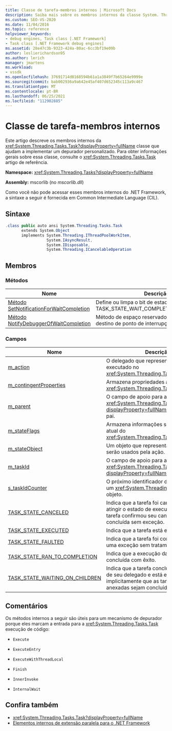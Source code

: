 ```yaml
---
title: Classe de tarefa-membros internos | Microsoft Docs
description: Saiba mais sobre os membros internos da classe System. Threading. Tasks. Task que ajudam a implementar um depurador personalizado.
ms.custom: SEO-VS-2020
ms.date: 11/04/2016
ms.topic: reference
helpviewer_keywords:
- debug engines, Task class [.NET Framework]
- Task class [.NET Framework debug engines]
ms.assetid: 28e47c3b-9323-424a-80ac-6cc3bf19e09b
author: leslierichardson95
ms.author: lerich
manager: jmartens
ms.workload:
- vssdk
ms.openlocfilehash: 37691714d0168594b61a1a3849f7b65264e9999e
ms.sourcegitcommit: bab002936a9a642e45af407d652345c113a9c467
ms.translationtype: MT
ms.contentlocale: pt-BR
ms.lasthandoff: 06/25/2021
ms.locfileid: "112902885"
---
```

# <a name="task-class---internal-members"></a>Classe de tarefa-membros internos
Este artigo descreve os membros internos da <xref:System.Threading.Tasks.Task?displayProperty=fullName> classe que ajudam a implementar um depurador personalizado. Para obter informações gerais sobre essa classe, consulte o <xref:System.Threading.Tasks.Task> artigo de referência.

 **Namespace:** <xref:System.Threading.Tasks?displayProperty=fullName>

 **Assembly:** mscorlib (no *mscorlib.dll*)

 Como você não pode acessar esses membros internos do .NET Framework, a sintaxe a seguir é fornecida em Common Intermediate Language (CIL).

## <a name="syntax"></a>Sintaxe

```csharp
.class public auto ansi System.Threading.Tasks.Task
       extends System.Object
       implements System.Threading.IThreadPoolWorkItem,
                  System.IAsyncResult,
                  System.IDisposable,
                  System.Threading.ICancelableOperation
```

## <a name="members"></a>Membros

### <a name="methods"></a>Métodos

|Nome|Descrição|
|----------|-----------------|
|[Método SetNotificationForWaitCompletion](../../extensibility/debugger/setnotificationforwaitcompletion-method.md)|Define ou limpa o bit de estado TASK_STATE_WAIT_COMPLETION_NOTIFICATION.|
|[Método NotifyDebuggerOfWaitCompletion](../../extensibility/debugger/notifydebuggerofwaitcompletion-method.md)|Método de espaço reservado usado como um destino de ponto de interrupção pelo depurador.|

### <a name="fields"></a>Campos

|Nome|Descrição|
|----------|-----------------|
|[m_action](../../extensibility/debugger/m-action-field.md)|O delegado que representa o código a ser executado no <xref:System.Threading.Tasks.Task> objeto.|
|[m_contingentProperties](../../extensibility/debugger/m-contingentproperties-field.md)|Armazena propriedades adicionais do <xref:System.Threading.Tasks.Task> objeto.|
|[m_parent](../../extensibility/debugger/m-parent-field.md)|O campo de apoio para a <xref:System.Threading.Tasks.Task?displayProperty=fullName> propriedade pai.|
|[m_stateFlags](../../extensibility/debugger/m-stateflags-field.md)|Armazena informações sobre o estado atual do <xref:System.Threading.Tasks.Task> objeto.|
|[m_stateObject](../../extensibility/debugger/m-stateobject-field.md)|Um objeto que representa os dados que serão usados pela ação.|
|[m_taskId](../../extensibility/debugger/m-taskid-field.md)|O campo de apoio para a <xref:System.Threading.Tasks.Task.Id%2A?displayProperty=fullName> propriedade.|
|[s_taskIdCounter](../../extensibility/debugger/s-taskidcounter-field.md)|O próximo identificador disponível para um <xref:System.Threading.Tasks.Task> objeto.|
|[TASK_STATE_CANCELED](../../extensibility/debugger/task-state-canceled-field.md)|Indica que a tarefa foi cancelada antes de atingir o estado de execução ou que a tarefa confirmou seu cancelamento e foi concluída sem exceção.|
|[TASK_STATE_EXECUTED](../../extensibility/debugger/task-state-executed-field.md)|Indica que a tarefa está em execução.|
|[TASK_STATE_FAULTED](../../extensibility/debugger/task-state-faulted-field.md)|Indica que a tarefa foi concluída devido a uma exceção sem tratamento.|
|[TASK_STATE_RAN_TO_COMPLETION](../../extensibility/debugger/task-state-ran-to-completion-field.md)|Indica que a execução da tarefa foi concluída com êxito.|
|[TASK_STATE_WAITING_ON_CHILDREN](../../extensibility/debugger/task-state-waiting-on-children-field.md)|Indica que a tarefa concluiu a execução de seu delegado e está esperando implicitamente que as tarefas filho anexadas sejam concluídas.|

## <a name="remarks"></a>Comentários
 Os métodos internos a seguir são úteis para um mecanismo de depurador porque eles marcam a entrada para a <xref:System.Threading.Tasks.Task> execução de código:

- `Execute`

- `ExecuteEntry`

- `ExecuteWithThreadLocal`

- `Finish`

- `InnerInvoke`

- `InternalWait`

## <a name="see-also"></a>Confira também
- <xref:System.Threading.Tasks.Task?displayProperty=fullName>
- [Elementos internos de extensão paralela para o .NET Framework](../../extensibility/debugger/parallel-extension-internals-for-the-dotnet-framework.md)
